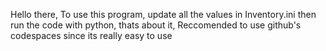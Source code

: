 Hello there,
To use this program, update all the values in Inventory.ini then run the code with python, thats about it,
Reccomended to use github's codespaces since its really easy to use
